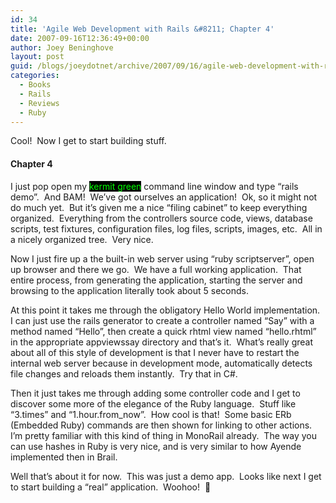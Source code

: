 ```yaml
---
id: 34
title: 'Agile Web Development with Rails &#8211; Chapter 4'
date: 2007-09-16T12:36:49+00:00
author: Joey Beninghove
layout: post
guid: /blogs/joeydotnet/archive/2007/09/16/agile-web-development-with-rails-chapter-4.aspx
categories:
  - Books
  - Rails
  - Reviews
  - Ruby
---
```

</p> 

Cool!&nbsp; Now I get to start building stuff.

#### Chapter 4&nbsp;

I just pop open my <span style="background: #000;color: #00ff00">kermit green</span> command line window and type &#8220;rails demo&#8221;.&nbsp; And BAM!&nbsp; We&#8217;ve got&nbsp;ourselves an&nbsp;application!&nbsp; Ok, so it might not do&nbsp;much yet.&nbsp; But it&#8217;s given me a nice &#8220;filing cabinet&#8221; to keep everything organized.&nbsp; Everything from the controllers source code, views, database scripts, test fixtures, configuration files, log files, scripts, images, etc.&nbsp; All in a nicely organized tree.&nbsp; Very nice.

Now I just fire up a&nbsp;the built-in web server using &#8220;ruby scriptserver&#8221;, open up browser and there we go.&nbsp; We have a full working application.&nbsp; That entire process, from generating the application, starting the server and browsing to the application literally took about&nbsp;5 seconds.&nbsp; 

At this point it takes me through the obligatory Hello World implementation.&nbsp; I can just use the rails generator to create a controller named &#8220;Say&#8221; with a method named &#8220;Hello&#8221;, then create a quick rhtml view named &#8220;hello.rhtml&#8221; in the appropriate appviewssay directory and that&#8217;s it.&nbsp; What&#8217;s really great about all of this style of development is that I never have to restart the internal web server because in development mode, automatically detects file changes and reloads them instantly.&nbsp; Try that in C#.

Then it just takes me through adding some controller code and I get to discover some more of the elegance of the Ruby language.&nbsp; Stuff like &#8220;3.times&#8221; and &#8220;1.hour.from_now&#8221;.&nbsp; How cool is that!&nbsp; Some basic ERb (Embedded Ruby) commands are then shown for linking to other actions.&nbsp; I&#8217;m pretty familiar with this kind of thing in MonoRail already.&nbsp; The way you can use hashes in Ruby is very nice, and is very similar to how Ayende implemented then in Brail.&nbsp; 

Well that&#8217;s about it for now.&nbsp; This was just a demo app.&nbsp; Looks like next I get to start building a &#8220;real&#8221; application.&nbsp; Woohoo!&nbsp; 🙂